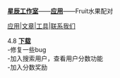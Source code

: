[**星辰工作室**](https://schlibra.github.io/Stars-Studios)——[**应用**](https://schlibra.github.io/Stars-Studios/application)——Fruit水果配对

[应用](https://schlibra.github.io/Stars-Studios/application)|[文章](https://schlibra.github.io/Stars-Studios/article)|[工具](https://schlibra.github.io/Stars-Studios/other)|[联系我们](https://schlibra.github.io/Stars-Studios/catchus)

4.8  [**下载**](https://schlibra-1257919677.cos.ap-chengdu.myqcloud.com/Fruit.apk)
<br>-修复一些bug
<br>-加入搜索用户，查看用户分数功能
<br>-加入分数奖励
